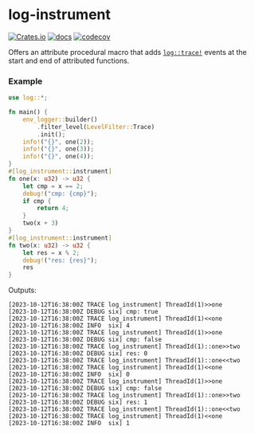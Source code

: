 # log-instrument

[![Crates.io](https://img.shields.io/crates/v/log-instrument)](https://crates.io/crates/log-instrument)
[![docs](https://img.shields.io/crates/v/log-instrument?color=yellow&label=docs)](https://docs.rs/log-instrument)
[![codecov](https://codecov.io/gh/JonathanWoollett-Light/log-instrument/branch/master/graph/badge.svg?token=II1xtnbCDX)](https://codecov.io/gh/JonathanWoollett-Light/log-instrument)

Offers an attribute procedural macro that adds [`log::trace!`](https://docs.rs/log/latest/log/macro.trace.html) events at the start and end of attributed functions.

### Example

```rust
use log::*;

fn main() {
    env_logger::builder()
        .filter_level(LevelFilter::Trace)
        .init();
    info!("{}", one(2));
    info!("{}", one(3));
    info!("{}", one(4));
}
#[log_instrument::instrument]
fn one(x: u32) -> u32 {
    let cmp = x == 2;
    debug!("cmp: {cmp}");
    if cmp {
        return 4;
    }
    two(x + 3)
}
#[log_instrument::instrument]
fn two(x: u32) -> u32 {
    let res = x % 2;
    debug!("res: {res}");
    res
}
```

Outputs:

```
[2023-10-12T16:38:00Z TRACE log_instrument] ThreadId(1)>>one
[2023-10-12T16:38:00Z DEBUG six] cmp: true
[2023-10-12T16:38:00Z TRACE log_instrument] ThreadId(1)<<one
[2023-10-12T16:38:00Z INFO  six] 4
[2023-10-12T16:38:00Z TRACE log_instrument] ThreadId(1)>>one
[2023-10-12T16:38:00Z DEBUG six] cmp: false
[2023-10-12T16:38:00Z TRACE log_instrument] ThreadId(1)::one>>two
[2023-10-12T16:38:00Z DEBUG six] res: 0
[2023-10-12T16:38:00Z TRACE log_instrument] ThreadId(1)::one<<two
[2023-10-12T16:38:00Z TRACE log_instrument] ThreadId(1)<<one
[2023-10-12T16:38:00Z INFO  six] 0
[2023-10-12T16:38:00Z TRACE log_instrument] ThreadId(1)>>one
[2023-10-12T16:38:00Z DEBUG six] cmp: false
[2023-10-12T16:38:00Z TRACE log_instrument] ThreadId(1)::one>>two
[2023-10-12T16:38:00Z DEBUG six] res: 1
[2023-10-12T16:38:00Z TRACE log_instrument] ThreadId(1)::one<<two
[2023-10-12T16:38:00Z TRACE log_instrument] ThreadId(1)<<one
[2023-10-12T16:38:00Z INFO  six] 1
```
